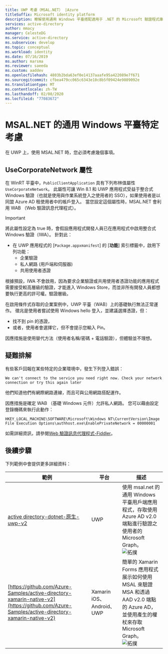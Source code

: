 ```yaml
---
title: UWP 考慮（MSAL.NET） |Azure
titleSuffix: Microsoft identity platform
description: 瞭解使用通用 Windows 平臺搭配適用于 .NET 的 Microsoft 驗證程式庫（MSAL.NET）時的特定考慮。
services: active-directory
author: mmacy
manager: CelesteDG
ms.service: active-directory
ms.subservice: develop
ms.topic: conceptual
ms.workload: identity
ms.date: 07/16/2019
ms.author: marsma
ms.reviewer: saeeda
ms.custom: aaddev
ms.openlocfilehash: 4803b2bda63ef0e14137aaafe95a422089e7f671
ms.sourcegitcommit: cfbea479cc065c6343e10c8b5f09424e9809092e
ms.translationtype: MT
ms.contentlocale: zh-TW
ms.lasthandoff: 02/08/2020
ms.locfileid: "77083672"
---
```

# <a name="universal-windows-platform-specific-considerations-with-msalnet"></a>MSAL.NET 的通用 Windows 平臺特定考慮
在 UWP 上，使用 MSAL.NET 時，您必須考慮幾個事項。

## <a name="the-usecorporatenetwork-property"></a>UseCorporateNetwork 屬性
在 WinRT 平臺中，`PublicClientApplication` 具有下列布林值屬性 ``UseCorporateNetwork``。 此屬性可讓 Win 8.1 和 UWP 應用程式受益于整合式 Windows 驗證（也就是使用與作業系統登入之使用者的 SSO），如果使用者是以同盟 Azure AD 租使用者中的帳戶登入。 當您設定這個屬性時，MSAL.NET 會利用 WAB （Web 驗證訊息代理程式）。

> [!IMPORTANT]
> 將此屬性設定為 true 時，會假設應用程式開發人員已在應用程式中啟用整合式 Windows 驗證（IWA）。 針對此：
> - 在 UWP 應用程式的 [``Package.appxmanifest``] 的 [**功能**] 索引標籤中，啟用下列功能：
>   - 企業驗證
>   - 私人網路 (用戶端和伺服器)
>   - 共用使用者憑證

根據預設，IWA 不會啟用，因為要求企業驗證或共用使用者憑證功能的應用程式需要接受較高層級的驗證，才能進入 Windows Store，而並非所有開發人員都想要執行更高的許可權。驗證層級。

在啟用條件式存取的企業案例中，UWP 平臺（WAB）上的基礎執行無法正常運作。 徵兆是使用者嘗試使用 Windows hello 登入，並建議選擇憑證，但：

- 找不到 pin 的憑證，
- 或者，使用者會選擇它，但不會提示您輸入 Pin。

因應措施是使用替代方法（使用者名稱/密碼 + 電話驗證），但體驗並不理想。

## <a name="troubleshooting"></a>疑難排解

有些客戶回報在某些特定的企業環境中，發生下列登入錯誤：

```Text
We can't connect to the service you need right now. Check your network connection or try this again later
```

他們知道他們有網際網路連線，而且可與公用網路搭配運作。

因應措施是確定 WAB （基礎 Windows 元件）允許私人網路。 您可以藉由設定登錄機碼來執行此動作：

```Text
HKEY_LOCAL_MACHINE\SOFTWARE\Microsoft\Windows NT\CurrentVersion\Image File Execution Options\authhost.exe\EnablePrivateNetwork = 00000001
```

如需詳細資訊，請參閱[Web 驗證訊息代理程式-Fiddler](https://docs.microsoft.com/windows/uwp/security/web-authentication-broker#fiddler)。

## <a name="next-steps"></a>後續步驟
下列範例中會提供更多詳細資料：

範例 | 平台 | 描述 
|------ | -------- | -----------|
|[active directory-dotnet-原生-uwp-v2](https://github.com/azure-samples/active-directory-dotnet-native-uwp-v2) | UWP | 使用 msal.net 的通用 Windows 平臺用戶端應用程式，存取使用 Azure AD v2.0 端點進行驗證之使用者的 Microsoft Graph。 <br>![拓撲](media/msal-net-uwp-considerations/topology-native-uwp.png)|
|[https://github.com/Azure-Samples/active-directory-xamarin-native-v2](https://github.com/Azure-Samples/active-directory-xamarin-native-v2) | Xamarin iOS、Android、UWP | 簡單的 Xamarin Forms 應用程式展示如何使用 MSAL 來驗證 MSA 和透過 AAD v2.0 端點的 Azure AD，並使用產生的權杖來存取 Microsoft Graph。 <br>![拓撲](media/msal-net-uwp-considerations/topology-xamarin-native.png)|
